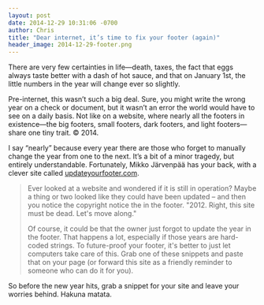 ```yaml
---
layout: post
date: 2014-12-29 10:31:06 -0700
author: Chris
title: "Dear internet, it’s time to fix your footer (again)"
header_image: 2014-12-29-footer.png
---
```


There are very few certainties in life—death, taxes, the fact that eggs always taste better with a dash of hot sauce, and that on January 1st, the little numbers in the year will change ever so slightly. 

Pre-internet, this wasn’t such a big deal. Sure, you might write the wrong year on a check or document, but it wasn’t an error the world would have to see on a daily basis. Not like on a website, where nearly all the footers in existence—the big footers, small footers, dark footers, and light footers—share one tiny trait. © 2014.

I say “nearly” because every year there are those who forget to manually change the year from one to the next. It’s a bit of a minor tragedy, but entirely understandable. Fortunately, Mikko Järvenpää has your back, with a clever site called [updateyourfooter.com](http://updateyourfooter.com). 

> Ever looked at a website and wondered if it is still in operation? Maybe a thing or two looked like they could have been updated – and then you notice the copyright notice the in the footer. "2012. Right, this site must be dead. Let's move along."
> 
> Of course, it could be that the owner just forgot to update the year in the footer. That happens a lot, especially if those years are hard-coded strings. To future-proof your footer, it's better to just let computers take care of this. Grab one of these snippets and paste that on your page (or forward this site as a friendly reminder to someone who can do it for you).

So before the new year hits, grab a snippet for your site and leave your worries behind. Hakuna matata.
